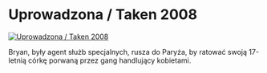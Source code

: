Uprowadzona / Taken 2008 
=============
[![Uprowadzona / Taken 2008 ](http://vidos.pl/images/player.gif)](http://vidos.pl/uprowadzona-taken-2008)

 Bryan, były agent służb specjalnych, rusza do Paryża, by ratować swoją 17-letnią córkę porwaną przez gang handlujący kobietami.
